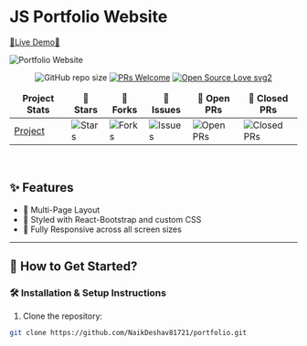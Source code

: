 # JS Portfolio Website

[🔗Live Demo🔗](https://naikdeshav81721.vercel.app/)

![Portfolio Website](https://i.ibb.co/N7xKjdQ/Screenshot-17.png)

<div align="center">

![GitHub repo size](https://img.shields.io/github/repo-size/NaikDeshav81721/portfolio?color=yellow)
[![PRs Welcome](https://img.shields.io/badge/PRs-welcome-brightgreen.svg?style=flat-square)](http://makeapullrequest.com)
[![Open Source Love svg2](https://badges.frapsoft.com/os/v2/open-source.svg?v=103)](https://github.com/ellerbrock/open-source-badges/)

</div>

<table align="center">
  <thead align="center">
    <tr>
      <td><b>Project Stats</b></td>
      <td><b>🌟 Stars</b></td>
      <td><b>🍴 Forks</b></td>
      <td><b>🐛 Issues</b></td>
      <td><b>🔔 Open PRs</b></td>
      <td><b>🔕 Closed PRs</b></td>
    </tr>
  </thead>
  <tbody>
    <tr>
      <td><a href="https://github.com/NaikDeshav81721/portfolio">Project</a></td>
      <td><img alt="Stars" src="https://img.shields.io/github/stars/NaikDeshav81721/portfolio?style=flat&logo=github"/></td>
      <td><img alt="Forks" src="https://img.shields.io/github/forks/NaikDeshav81721/portfolio?style=flat&logo=github"/></td>
      <td><img alt="Issues" src="https://img.shields.io/github/issues/NaikDeshav81721/portfolio?style=flat&logo=github"/></td>
      <td><img alt="Open PRs" src="https://img.shields.io/github/issues-pr/NaikDeshav81721/portfolio?style=flat&logo=github"/></td>
      <td><img alt="Closed PRs" src="https://img.shields.io/github/issues-pr-closed/NaikDeshav81721/portfolio?style=flat&color=critical&logo=github"/></td>
    </tr>
  </tbody>
</table>

<br/>

## ✨ Features

- 📖 Multi-Page Layout
- 🎨 Styled with React-Bootstrap and custom CSS
- 📱 Fully Responsive across all screen sizes

---

## 🚀 How to Get Started?

### 🛠 Installation & Setup Instructions

1. Clone the repository:
```bash
git clone https://github.com/NaikDeshav81721/portfolio.git
